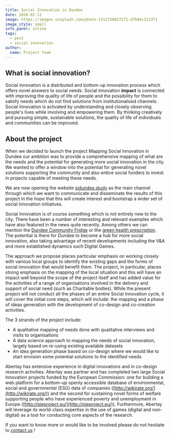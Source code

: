 ```yaml
---
title: Social Innovation in Dundee
date: 2020-02-12
image: https://images.unsplash.com/photo-1512758017271-d7b84c2113f1
image_style: small
info_panel: inline
tags:
  - post
  - social innovation
author:
  name: Project Team
---
```


## What is social innovation?
Social innovation is a distributed and bottom-up innovation process which offers novel answers to social needs. Social innovation **impact** is connected with improving the quality of life of people and the possibility for them to satisfy needs which do not find solutions from institutionalised channels. Social Innovation is activated by understanding and closely observing people&#39;s lives while involving and empowering them. By thinking creatively and pursuing simple, sustainable solutions, the quality of life of individuals and communities can be improved.


## About the project
When we decided to launch the project Mapping Social Innovation in Dundee our ambition was to provide a comprehensive mapping of what are the needs and the potential for generating more social innovation in the city. We wanted to offer a window into the potential for generating novel solutions supporting the community and also entice social funders to invest in projects capable of meeting these needs. 

We are now opening the website [sidundee.study](https://sidundee.study/) as the main channel through which we want to communicate and disseminate the results of this project in the hope that this will create interest and bootstrap a wider set of social innovation initiatives.

Social Innovation is of course something which is not entirely new to the city. There have been a number of interesting and relevant examples which have also featured in the news quite recently. Among others we can mention the  [Dundee Community Fridge](http://www.gatechurch.co.uk/communityfridge) or the  [green health prescription](https://www.volunteerdundee.org.uk/our-work/green-health-prescription/). The potential is there for Dundee to become a hub for more social innovation, also taking advantage of recent developments including the V&A and more established dynamics such Digital Games.

The approach we propose places particular emphasis on working closely with various local groups to identify the existing gaps and the forms of social innovation that would benefit them. The project, in particular, places strong emphasis on the mapping of the local situation and this will have an impact well beyond the scope of the project itself and has added value for the activities of a range of organisations involved in the delivery and support of social need (such as Charitable bodies). While the present project will not conduct all the phases of an entire Social Innovation cycle, it will cover the initial core steps, which will include: the mapping and a phase of ideas generation with the development of co-design and co-creation activities.

The 3 strands of the project include:

- A qualitative mapping of needs done with qualitative interviews and visits to organisations
- A data science approach to mapping the needs of social innovation, largely based on re-using existing available datasets
- An idea generation phase based on co-design where we would like to start envision some potential solutions to the identified needs

Abertay has extensive experience in digital innovations and in co-design research activities. Abertay was partner and has completed two large Social Innovation projects funded by the European Commission: one for building a web platform for a bottom-up openly accessible database of environmental, social and governmental (ESG) data of companies ([http://wikirate.org/](http://wikirate.org/)) and the second for sustaining novel forms of welfare supporting people who have experienced poverty and unemployment in Europe ([http://pieproject.eu/](http://pieproject.eu/)). Furthermore, Abertay will leverage its world-class expertise in the use of games (digital and non-digital) as a tool for conducting core aspects of the research.

If you want to know more or would like to be involved please do not hesitate to [contact us](/contact) !